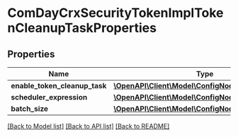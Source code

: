 # ComDayCrxSecurityTokenImplTokenCleanupTaskProperties

## Properties
Name | Type | Description | Notes
------------ | ------------- | ------------- | -------------
**enable_token_cleanup_task** | [**\OpenAPI\Client\Model\ConfigNodePropertyBoolean**](ConfigNodePropertyBoolean.md) |  | [optional] 
**scheduler_expression** | [**\OpenAPI\Client\Model\ConfigNodePropertyString**](ConfigNodePropertyString.md) |  | [optional] 
**batch_size** | [**\OpenAPI\Client\Model\ConfigNodePropertyInteger**](ConfigNodePropertyInteger.md) |  | [optional] 

[[Back to Model list]](../README.md#documentation-for-models) [[Back to API list]](../README.md#documentation-for-api-endpoints) [[Back to README]](../README.md)


